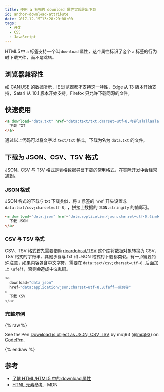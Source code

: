 ```yaml
---
title: 使用 a 标签的 download 属性实现导出下载
id: anchor-download-attribute
date: 2017-12-15T13:28:29+08:00
tags:
  - 开发
  - CSS
  - JavaScript
---
```


HTML5 中 `a` 标签支持一个叫 `download` 属性，这个属性标识了这个 `a` 标签的行为时下载文件，而不是跳转。

## 浏览器兼容性

如 [CANIUSE](https://caniuse.com/#feat=download) 的数据所示，IE 浏览器都不支持这一特性，Edge 从 13 版本开始支持，Safari 从 10.1 版本开始支持。Firefox 只允许下载同源的文件。

## 快速使用

```html
<a download="data.txt" href="data:text/txt;charset=utf-8,内容lalallaala">
  下载 TXT
</a>
```

通过以上代码可以将文字以 `text/txt` 格式，下载为名为 `data.txt` 的文件。

## 下载为 JSON、CSV、TSV 格式

JSON、CSV 与 TSV 格式是表格数据导出下载的常用格式，在实际开发中会经常遇到。

### JSON 格式

JSON 格式的下载与 txt 下载类似，将 `a` 标签的 `href` 开头设置成 `data:text/csv;charset=utf-8,` ，拼接上数据的 `JSON.stringify` 的值即可。

```html
<a download="data.json" href="data:application/json;charset=utf-8,{index:10}">
  下载 JSON
</a>
```

### CSV 与 TSV 格式

CSV、TSV 格式首先需要借助 [ricardobeat/TSV](https://github.com/ricardobeat/TSV) 这个库将数据对象转换为 CSV、TSV 格式的字符串，其他步骤与 txt 和 JSON 格式的下载都类似。有一点需要特殊注意，如果内容包含中文字符，需要在 `data:text/csv;charset=utf-8,` 后面加上 `\ufeff`，否则会造成中文乱码。

```javascript
<a
  download="data.json"
  href="data:application/json;charset=utf-8,\ufeff一些内容"
>
  下载 CSV
</a>
```

### 完整示例

{% raw %}

<p data-height="309" data-theme-id="0" data-slug-hash="eyLEQL" data-default-tab="result" data-user="mixj93" data-embed-version="2" data-pen-title="Download js object as JSON, CSV, TSV" class="codepen">See the Pen <a href="https://codepen.io/mixj93/pen/eyLEQL/">Download js object as JSON, CSV, TSV</a> by mixj93 (<a href="https://codepen.io/mixj93">@mixj93</a>) on <a href="https://codepen.io">CodePen</a>.</p>
<script async src="https://production-assets.codepen.io/assets/embed/ei.js"></script>
{% endraw %}

## 参考

- [了解 HTML/HTML5 中的 download 属性](http://www.zhangxinxu.com/wordpress/2016/04/know-about-html-download-attribute/)
- [HTML 元素参考 <a> - MDN](https://developer.mozilla.org/zh-CN/docs/Web/HTML/Element/a)

